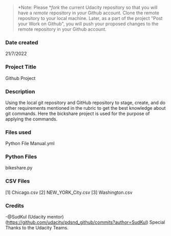 >*Note: Please **fork* the current Udacity repository so that you will have a *remote* repository in *your* Github account. Clone the remote repository to your local machine. Later, as a part of the project "Post your Work on Github", you will push your proposed changes to the remote repository in your Github account.

### Date created
21/7/2022

### Project Title
Github Project

### Description
Using the local git repository and GitHub repository to stage, create, and do other requirements mentioned in the rubric to get the best knowledge about git commands. Here the bickshare project is used for the purpose of applying the commands.

### Files used
Python File Manual.yml

### Python Files
bikeshare.py

### CSV Files
[1] Chicago.csv 
[2] NEW_YORK_City.csv 
[3] Washington.csv

### Credits
-@SudKul (Udacity mentor) (https://github.com/udacity/pdsnd_github/commits?author=SudKul)
Special Thanks to the Udacity Teams.

